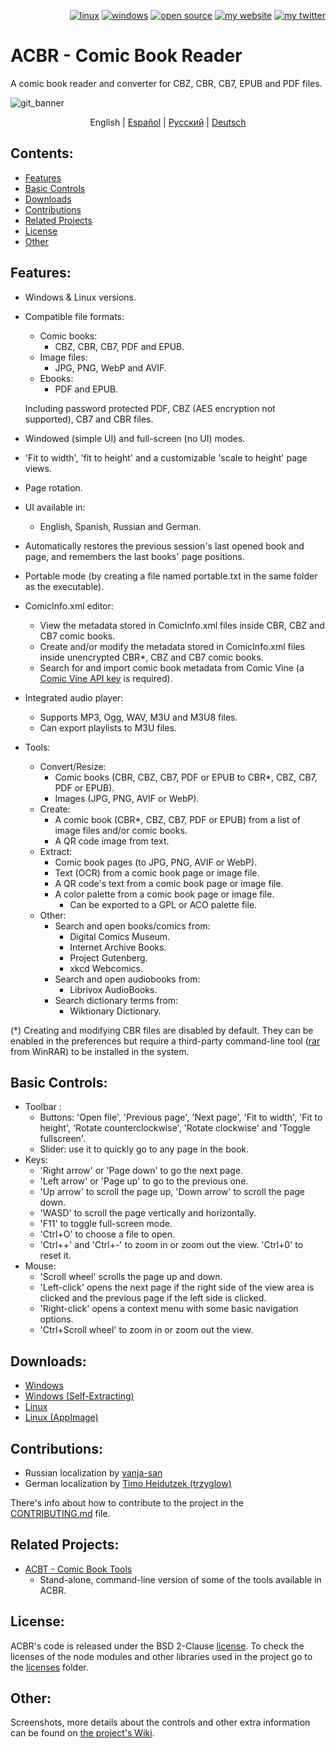 <p align="right">  
  <a href="#downloads"><img src="https://user-images.githubusercontent.com/8535921/189104931-527ab8bc-8757-4e04-8150-5207d2077bb8.png" title="linux"></a>
  <a href="#downloads"><img src="https://user-images.githubusercontent.com/8535921/189104940-ade062d9-d2e0-4e08-83a4-f34cdb457025.png" title="windows"></a>
  <a href="#license"><img src="https://user-images.githubusercontent.com/8535921/189119543-b1f7cc20-bd0e-44e7-811a-c23b0ccdf767.png" title="open source"></a>
  <a href="http://www.binarynonsense.com/"><img src="https://user-images.githubusercontent.com/8535921/189104953-7ac2d4d1-7d36-483b-8cc9-3568d1cbf6e5.png" title="my website"></a>
  <a href="https://twitter.com/binarynonsense"><img src="https://user-images.githubusercontent.com/8535921/189104963-ae74d98e-ddb3-4068-8958-7028ecae2966.png" title="my twitter"></a>
</p>

# ACBR - Comic Book Reader

A comic book reader and converter for CBZ, CBR, CB7, EPUB and PDF files.

![git_banner](https://github.com/binarynonsense/comic-book-reader/assets/8535921/a8a7f902-4445-4695-9bc0-bbae4cba78f2)

<p align="center">
  <span>English</span> |
  <a href="./README.es.md">Español</a> | 
  <a href="./README.ru.md">Русский</a> | 
  <a href="./README.de.md">Deutsch</a>
</p>

## Contents:

- [Features](#features)
- [Basic Controls](#basic-controls)
- [Downloads](#downloads)
- [Contributions](#contributions)
- [Related Projects](#related-projects)
- [License](#license)
- [Other](#other)

## Features:

- Windows & Linux versions.
- Compatible file formats:

  - Comic books:
    - CBZ, CBR, CB7, PDF and EPUB.
  - Image files:
    - JPG, PNG, WebP and AVIF.
  - Ebooks:
    - PDF and EPUB.

  Including password protected PDF, CBZ (AES encryption not supported), CB7 and CBR files.

- Windowed (simple UI) and full-screen (no UI) modes.
- 'Fit to width', 'fit to height' and a customizable 'scale to height' page views.
- Page rotation.
- UI available in:
   - English, Spanish, Russian and German.
- Automatically restores the previous session's last opened book and page, and remembers the last books' page positions.
- Portable mode (by creating a file named portable.txt in the same folder as the executable).
- ComicInfo.xml editor:
  - View the metadata stored in ComicInfo.xml files inside CBR, CBZ and CB7 comic books.
  - Create and/or modify the metadata stored in ComicInfo.xml files inside unencrypted CBR\*, CBZ and CB7 comic books.
  - Search for and import comic book metadata from Comic Vine (a [Comic Vine API key](https://comicvine.gamespot.com/api/) is required).
- Integrated audio player:
  - Supports MP3, Ogg, WAV, M3U and M3U8 files.
  - Can export playlists to M3U files.
- Tools:
  - Convert/Resize:
    - Comic books (CBR, CBZ, CB7, PDF or EPUB to CBR\*, CBZ, CB7, PDF or EPUB).
    - Images (JPG, PNG, AVIF or WebP).
  - Create:
    - A comic book (CBR\*, CBZ, CB7, PDF or EPUB) from a list of image files and/or comic books.
    - A QR code image from text.
  - Extract:
    - Comic book pages (to JPG, PNG, AVIF or WebP).
    - Text (OCR) from a comic book page or image file.
    - A QR code's text from a comic book page or image file.
    - A color palette from a comic book page or image file.
      - Can be exported to a GPL or ACO palette file.
  - Other:
    - Search and open books/comics from:
      - Digital Comics Museum.
      - Internet Archive Books.
      - Project Gutenberg.
      - xkcd Webcomics.
    - Search and open audiobooks from:
      - Librivox AudioBooks.
    - Search dictionary terms from:
      - Wiktionary Dictionary.

(\*) Creating and modifying CBR files are disabled by default. They can be enabled in the preferences but require a third-party command-line tool ([rar](https://www.win-rar.com/cmd-shell-mode.html?&L=0) from WinRAR) to be installed in the system.

## Basic Controls:

- Toolbar :
  - Buttons: 'Open file', 'Previous page', 'Next page', 'Fit to width', 'Fit to height', 'Rotate counterclockwise', 'Rotate clockwise' and 'Toggle fullscreen'.
  - Slider: use it to quickly go to any page in the book.
- Keys:
  - 'Right arrow' or 'Page down' to go the next page.
  - 'Left arrow' or 'Page up' to go to the previous one.
  - 'Up arrow' to scroll the page up, 'Down arrow' to scroll the page down.
  - 'WASD' to scroll the page vertically and horizontally.
  - 'F11' to toggle full-screen mode.
  - 'Ctrl+O' to choose a file to open.
  - 'Ctrl++' and 'Ctrl+-' to zoom in or zoom out the view. 'Ctrl+0' to reset it.
- Mouse:
  - 'Scroll wheel' scrolls the page up and down.
  - 'Left-click' opens the next page if the right side of the view area is clicked and the previous page if the left side is clicked.
  - 'Right-click' opens a context menu with some basic navigation options.
  - 'Ctrl+Scroll wheel' to zoom in or zoom out the view.

## Downloads:

- [Windows](https://github.com/binarynonsense/comic-book-reader/releases/latest/download/ACBR_Windows.zip)
- [Windows (Self-Extracting)](https://github.com/binarynonsense/comic-book-reader/releases/latest/download/ACBR_Windows_SelfExtracting.exe)
- [Linux](https://github.com/binarynonsense/comic-book-reader/releases/latest/download/ACBR_Linux.zip)
- [Linux (AppImage)](https://github.com/binarynonsense/comic-book-reader/releases/latest/download/ACBR_Linux_AppImage.zip)

## Contributions:

- Russian localization by [vanja-san](https://github.com/vanja-san)
- German localization by [Timo Heidutzek (trzyglow)](https://github.com/trzyglow)

There's info about how to contribute to the project in the [CONTRIBUTING.md](../CONTRIBUTING.md) file.

## Related Projects:

- [ACBT - Comic Book Tools](https://github.com/binarynonsense/comic-book-tools)
  - Stand-alone, command-line version of some of the tools available in ACBR.

## License:

ACBR's code is released under the BSD 2-Clause [license](../LICENSE). To check the licenses of the node modules and other libraries used in the project go to the [licenses](../licenses/) folder.

## Other:

Screenshots, more details about the controls and other extra information can be found on [the project's Wiki](https://github.com/binarynonsense/comic-book-reader/wiki).
